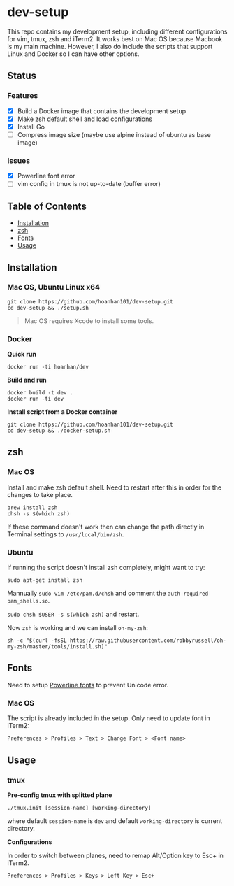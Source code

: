 # dev-setup

This repo contains my development setup, including different configurations for vim, tmux, zsh 
and iTerm2. It works best on Mac OS because Macbook is my main machine. However, I also do include 
the scripts that support Linux and Docker so I can have other options.

## Status

### Features

- [x] Build a Docker image that contains the development setup
- [x] Make zsh default shell and load configurations
- [x] Install Go
- [ ] Compress image size (maybe use alpine instead of ubuntu as base image)

### Issues

- [x] Powerline font error
- [ ] vim config in tmux is not up-to-date (buffer error)

## Table of Contents

- [Installation](#installation)
- [zsh](#zsh)
- [Fonts](#fonts)
- [Usage](#usage)

## Installation 

### Mac OS, Ubuntu Linux x64

```
git clone https://github.com/hoanhan101/dev-setup.git
cd dev-setup && ./setup.sh
```

> Mac OS requires Xcode to install some tools.

### Docker

**Quick run**

```
docker run -ti hoanhan/dev
```

**Build and run**

```
docker build -t dev .
docker run -ti dev
```

**Install script from a Docker container**

```
git clone https://github.com/hoanhan101/dev-setup.git
cd dev-setup && ./docker-setup.sh
```

## zsh

### Mac OS

Install and make zsh default shell. Need to restart after this in order for the changes to take place.

```
brew install zsh
chsh -s $(which zsh)
```

If these command doesn't work then can change the path directly in Terminal settings to `/usr/local/bin/zsh`.

### Ubuntu

If running the script doesn't install zsh completely, might want to try:

```
sudo apt-get install zsh
```

Mannually `sudo vim /etc/pam.d/chsh` and comment the `auth required pam_shells.so`.

`sudo chsh $USER -s $(which zsh)` and restart.

Now `zsh` is working and we can install `oh-my-zsh`:

```
sh -c "$(curl -fsSL https://raw.githubusercontent.com/robbyrussell/oh-my-zsh/master/tools/install.sh)"
```

## Fonts

Need to setup [Powerline fonts](https://github.com/powerline/fonts) to prevent Unicode error.

### Mac OS

The script is already included in the setup. Only need to update font in iTerm2:

```
Preferences > Profiles > Text > Change Font > <Font name>
```

## Usage

### tmux

**Pre-config tmux with splitted plane**

```
./tmux.init [session-name] [working-directory]
```
where default `session-name` is `dev` and default `working-directory` is current directory.

**Configurations**

In order to switch between planes, need to remap Alt/Option key to Esc+ in iTerm2.

```
Preferences > Profiles > Keys > Left Key > Esc+
```
